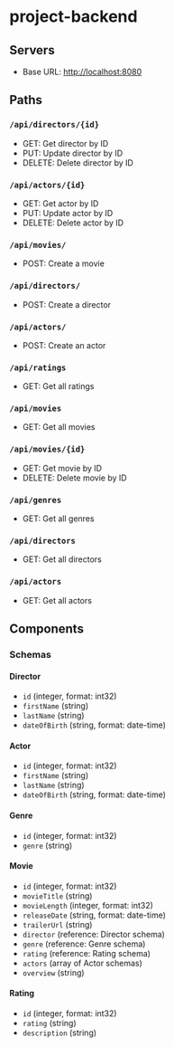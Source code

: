 # project-backend



## Servers
- Base URL: [http://localhost:8080](http://localhost:8080)

## Paths

### `/api/directors/{id}`
- GET: Get director by ID
- PUT: Update director by ID
- DELETE: Delete director by ID

### `/api/actors/{id}`
- GET: Get actor by ID
- PUT: Update actor by ID
- DELETE: Delete actor by ID

### `/api/movies/`
- POST: Create a movie

### `/api/directors/`
- POST: Create a director

### `/api/actors/`
- POST: Create an actor

### `/api/ratings`
- GET: Get all ratings

### `/api/movies`
- GET: Get all movies

### `/api/movies/{id}`
- GET: Get movie by ID
- DELETE: Delete movie by ID

### `/api/genres`
- GET: Get all genres

### `/api/directors`
- GET: Get all directors

### `/api/actors`
- GET: Get all actors

## Components

### Schemas

#### Director
- `id` (integer, format: int32)
- `firstName` (string)
- `lastName` (string)
- `dateOfBirth` (string, format: date-time)

#### Actor
- `id` (integer, format: int32)
- `firstName` (string)
- `lastName` (string)
- `dateOfBirth` (string, format: date-time)

#### Genre
- `id` (integer, format: int32)
- `genre` (string)

#### Movie
- `id` (integer, format: int32)
- `movieTitle` (string)
- `movieLength` (integer, format: int32)
- `releaseDate` (string, format: date-time)
- `trailerUrl` (string)
- `director` (reference: Director schema)
- `genre` (reference: Genre schema)
- `rating` (reference: Rating schema)
- `actors` (array of Actor schemas)
- `overview` (string)

#### Rating
- `id` (integer, format: int32)
- `rating` (string)
- `description` (string)
